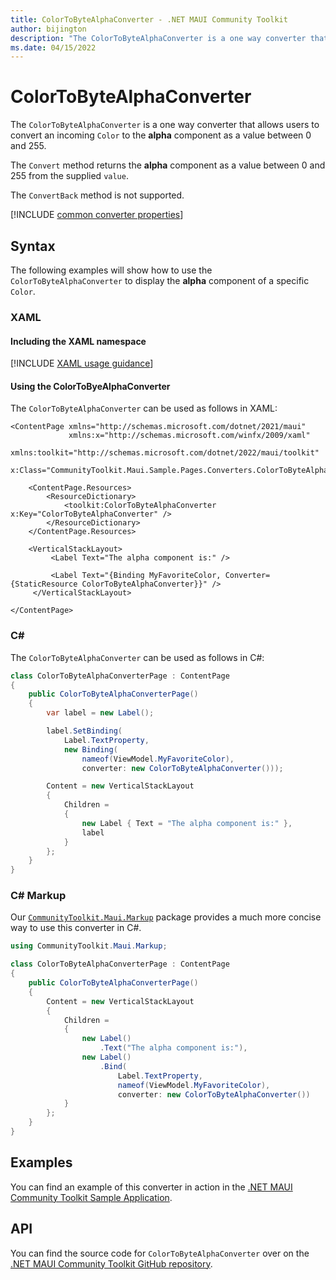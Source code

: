 ```yaml
---
title: ColorToByteAlphaConverter - .NET MAUI Community Toolkit
author: bijington
description: "The ColorToByteAlphaConverter is a one way converter that allows users to convert an incoming Color to the alpha component as a value between 0 and 255."
ms.date: 04/15/2022
---
```


# ColorToByteAlphaConverter

The `ColorToByteAlphaConverter` is a one way converter that allows users to convert an incoming `Color` to the **alpha** component as a value between 0 and 255.

The `Convert` method returns the **alpha** component as a value between 0 and 255 from the supplied `value`.

The `ConvertBack` method is not supported.

[!INCLUDE [common converter properties](../includes/communitytoolkit-converter.md)]

## Syntax

The following examples will show how to use the `ColorToByteAlphaConverter` to display the **alpha** component of a specific `Color`.

### XAML

#### Including the XAML namespace

[!INCLUDE [XAML usage guidance](../includes/xaml-usage.md)]

#### Using the ColorToByeAlphaConverter

The `ColorToByteAlphaConverter` can be used as follows in XAML:

```xaml
<ContentPage xmlns="http://schemas.microsoft.com/dotnet/2021/maui"
             xmlns:x="http://schemas.microsoft.com/winfx/2009/xaml"
             xmlns:toolkit="http://schemas.microsoft.com/dotnet/2022/maui/toolkit"
             x:Class="CommunityToolkit.Maui.Sample.Pages.Converters.ColorToByteAlphaConverterPage">

    <ContentPage.Resources>
        <ResourceDictionary>
            <toolkit:ColorToByteAlphaConverter x:Key="ColorToByteAlphaConverter" />
        </ResourceDictionary>
    </ContentPage.Resources>

    <VerticalStackLayout>
         <Label Text="The alpha component is:" />

         <Label Text="{Binding MyFavoriteColor, Converter={StaticResource ColorToByteAlphaConverter}}" />
     </VerticalStackLayout>

</ContentPage>
```

### C#

The `ColorToByteAlphaConverter` can be used as follows in C#:

```csharp
class ColorToByteAlphaConverterPage : ContentPage
{
    public ColorToByteAlphaConverterPage()
    {
        var label = new Label();

 		label.SetBinding(
 			Label.TextProperty,
 			new Binding(
 				nameof(ViewModel.MyFavoriteColor),
 				converter: new ColorToByteAlphaConverter()));

 		Content = new VerticalStackLayout
 		{
 			Children =
 			{
 				new Label { Text = "The alpha component is:" },
 				label
 			}
 		};
    }
}
```

### C# Markup

Our [`CommunityToolkit.Maui.Markup`](../markup/markup.md) package provides a much more concise way to use this converter in C#.

```csharp
using CommunityToolkit.Maui.Markup;

class ColorToByteAlphaConverterPage : ContentPage
{
    public ColorToByteAlphaConverterPage()
    {
        Content = new VerticalStackLayout
 		{
 			Children =
 			{
 				new Label()
 					.Text("The alpha component is:"),
 				new Label()
 					.Bind(
 						Label.TextProperty,
 						nameof(ViewModel.MyFavoriteColor),
 						converter: new ColorToByteAlphaConverter())
 			}
 		};
    }
}
```

## Examples

You can find an example of this converter in action in the [.NET MAUI Community Toolkit Sample Application](https://github.com/CommunityToolkit/Maui/blob/main/samples/CommunityToolkit.Maui.Sample/Pages/Converters/ColorsConverterPage.xaml).

## API

You can find the source code for `ColorToByteAlphaConverter` over on the [.NET MAUI Community Toolkit GitHub repository](https://github.com/CommunityToolkit/Maui/blob/main/src/CommunityToolkit.Maui/Converters/ColorToComponentConverter.shared.cs).
